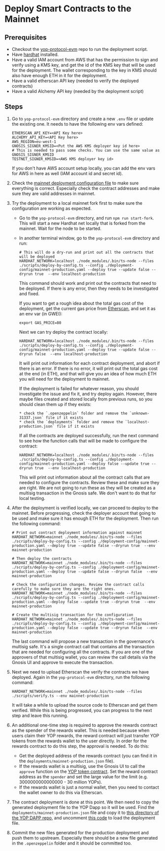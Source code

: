 # Deploy Smart Contracts to the Mainnet

## Prerequisites

- Checkout the [yop-protocol-evm](https://github.com/plutodigital/yop-protocol-evm) repo to run the deployment script.
- Have [hardhat](https://hardhat.org/) installed.
- Have a valid IAM account from AWS that has the permission to sign and verify using a KMS key, and get the id of the KMS key that will be used for the deployment. The wallet corresponding to the key in KMS should also have enough ETH in it for the deployment.
- Have a valid etherscan API key (needed to verify the deployed contracts)
- Have a valid Alchemy API key (needed by the deployment script)

## Steps

1.  Go to `yop-protocol-evm` directory and create a new `.env` file or update the existing one. It needs to have the following env vars defined:
    ```
    ETHERSCAN_API_KEY=<API Key here>
    ALCHEMY_API_KEY=<API Key here>
    AWS_REGION=eu-west-1
    GNOSIS_SIGNER_KMSID=<Put the AWS KMS deployer key id here>
    # This is needed to pass some checks. You can use the same value as GNOSIS_SIGNER_KMSID
    TESTNET_SIGNER_KMSID=<AWS KMS deployer key id>
    ```
    If you don't have AWS account setup locally, you can add the env vars for AWS in here as well (IAM account id and secret id).
1.  Check the [mainnet deployment configuration file](./deployment-config/mainnet-production.yaml) to make sure everything is correct. Especially check the contract addresses and make sure they are valid addresses in mainnet.
1.  Try the deployment to a local mainnet fork first to make sure the configuration are working as expected.

    - Go to the `yop-protocol-evm` directory, and run `npm run start-fork`. This will start a new Hardhat net locally that is forked from the mainnet. Wait for the node to be started.
    - In another terminal window, go to the `yop-protocol-evm` directory and run:

      ```
      # This will do a dry-run and print out all the contracts that will be deployed
      HARDHAT_NETWORK=localhost ./node_modules/.bin/ts-node --files ./scripts/deploy-by-config.ts --config ./deployment-config/mainnet-production.yaml --deploy true --update false --dryrun true  --env localhost-production
      ```

      This command should work and print out the contracts that need to be deployed. If there is any error, then they needs to be investigated and fixed.

      If you want to get a rough idea about the total gas cost of the deployment, get the current gas price from [Etherscan](https://etherscan.io/gastracker), and set it as an env var (in GWEI):

      ```
      export GAS_PRICE=80
      ```

      Next we can try deploy the contract locally:

      ```
      HARDHAT_NETWORK=localhost ./node_modules/.bin/ts-node --files ./scripts/deploy-by-config.ts --config ./deployment-config/mainnet-production.yaml --deploy true --update false --dryrun false  --env localhost-production
      ```

      It will print out information for each contract deployment, and abort if there is an error. If there is no error, it will print out the total gas cost at the end (in ETH), and that will give you an idea of how much ETH you will need for the deployment to mainnet.

      If the deployment is failed for whatever reason, you should investigate the issue and fix it, and try deploy again. However, there maybe files created and stored locally from previous runs, so you should clean them up if they exists:

          * check the `.openzeppelin` folder and remove the `unknown-31337.json` file if it exists
          * check the `deployments` folder and remove the `localhost-production.json` file if it exists

      If all the contracts are deployed successfully, run the next command to see how the function calls that will be made to configure the contract:

      ```
      HARDHAT_NETWORK=localhost ./node_modules/.bin/ts-node --files ./scripts/deploy-by-config.ts --config ./deployment-config/mainnet-production.yaml --deploy false --update true --dryrun true  --env localhost-production
      ```

      This will print out information about all the contract calls that are needed to configure the contracts. Review these and make sure they are right. We are not going to run these as they will be created as a multisig transaction in the Gnosis safe. We don't want to do that for local testing.

1.  After the deployment is verified locally, we can proceed to deploy to the mainnet. Before progressing, check the deployer account that going to be used and make sure it has enough ETH for the deployment. Then run the following command:

    ```
    # Print out contract deployment information against mainnet
    HARDHAT_NETWORK=mainnet ./node_modules/.bin/ts-node --files ./scripts/deploy-by-config.ts --config ./deployment-config/mainnet-production.yaml --deploy true --update false --dryrun true  --env mainnet-production

    # Then deploy the contracts
    HARDHAT_NETWORK=mainnet ./node_modules/.bin/ts-node --files ./scripts/deploy-by-config.ts --config ./deployment-config/mainnet-production.yaml --deploy true --update false --dryrun false  --env mainnet-production

    # Check the configuration changes. Review the contract calls carefully to make sure they are the right ones.
    HARDHAT_NETWORK=mainnet ./node_modules/.bin/ts-node --files ./scripts/deploy-by-config.ts --config ./deployment-config/mainnet-production.yaml --deploy false --update true --dryrun true  --env mainnet-production

    # Create the multisig transaction for the configuration
    HARDHAT_NETWORK=mainnet ./node_modules/.bin/ts-node --files ./scripts/deploy-by-config.ts --config ./deployment-config/mainnet-production.yaml --deploy false --update true --dryrun false  --env mainnet-production
    ```

    The last command will propose a new transaction in the governance's multisig safe. It's a single contract call that contains all the transaction that are needed for configuring all the contracts. If you are one of the approvers of that multisig wallet, you can review the call details via the Gnosis UI and approve to execute the transaction.

1.  Next we need to upload Etherscan the verify the contracts we have deployed. Again in the `yop-protocol-evm` directory, run the following command:
    ```
    HARDHAT_NETWORK=mainnet ./node_modules/.bin/ts-node --files ./scripts/verify.ts --env mainnet-production
    ```
    It will take a while to upload the source code to Etherscan and get them verified. While this is being progressed, you can progress to the next step and leave this running.
1.  An additional one-time step is required to approve the rewards contract as the spender of the rewards wallet. This is needed because when users claim their YOP rewards, the reward contract will just transfer YOP tokens from the rewards wallet to the user directly. In order for the rewards contract to do this step, the approval is needed. To do this:
    - Get the deployed address of the rewards contract (you can find it in the `deployments/mainnet-production.json` file).
    - If the rewards wallet is a multisig, use the Gnosis UI to call the `approve` function on the [YOP token contract](https://etherscan.io/token/0xae1eaae3f627aaca434127644371b67b18444051). Set the reward contract address as the `spender` and set the large value for the limit (e.g. 3000000000000000 - 30 million YOPs).
    - If the rewards wallet is just a normal wallet, then you need to contact the wallet owner to do this via Etherscan.
1.  The contract deployment is done at this point. We then need to copy the generated deployment file to the YOP Dapp so it will be used. Find the `deployments/mainnet-production.json` file and copy it to [this directory of the YOP DAPP repo](https://github.com/plutodigital/yop-dapp/tree/main/app_constants/yop-deployments), and uncomment [this code](https://github.com/plutodigital/yop-dapp/blob/main/app_constants/yop-deploy-config.ts#L121-L124) to load the deployment file.
1.  Commit the new files generated for the production deployment and push them to upstream. Especially there should be a new file generated in the `.openzeppelin` folder and it should be committed too.
